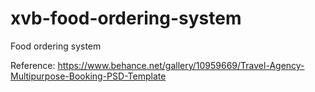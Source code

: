 # xvb-food-ordering-system
Food ordering system

Reference: https://www.behance.net/gallery/10959669/Travel-Agency-Multipurpose-Booking-PSD-Template
